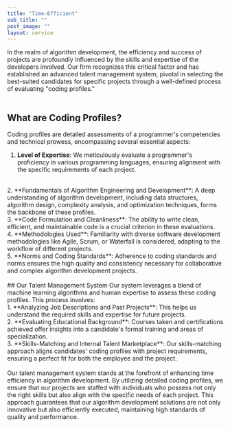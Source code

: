 ```yaml
---
title: "Time-Efficient"
sub_title: ""
post_image: ""
layout: service
---
```


In the realm of algorithm development, the efficiency and success of projects are profoundly influenced by the skills and expertise of the developers involved. Our firm recognizes this critical factor and has established an advanced talent management system, pivotal in selecting the best-suited candidates for specific projects through a well-defined process of evaluating "coding profiles."
<br/>
<br/>
## What are Coding Profiles?
Coding profiles are detailed assessments of a programmer's competencies and technical prowess, encompassing several essential aspects:
<br/>
1. **Level of Expertise**: We meticulously evaluate a programmer's proficiency in various programming languages, ensuring alignment with the specific requirements of each project.
<br/>
2. **Fundamentals of Algorithm Engineering and Development**: A deep understanding of algorithm development, including data structures, algorithm design, complexity analysis, and optimization techniques, forms the backbone of these profiles.
<br/>
3. **Code Formulation and Cleanliness**: The ability to write clean, efficient, and maintainable code is a crucial criterion in these evaluations.
<br/>
4. **Methodologies Used**: Familiarity with diverse software development methodologies like Agile, Scrum, or Waterfall is considered, adapting to the workflow of different projects.
<br/>
5. **Norms and Coding Standards**: Adherence to coding standards and norms ensures the high quality and consistency necessary for collaborative and complex algorithm development projects.
<br/>
<br/>
## Our Talent Management System
Our system leverages a blend of machine learning algorithms and human expertise to assess these coding profiles. This process involves:
<br/>
1. **Analyzing Job Descriptions and Past Projects**: This helps us understand the required skills and expertise for future projects.
<br/>
2. **Evaluating Educational Background**: Courses taken and certifications achieved offer insights into a candidate's formal training and areas of specialization.
<br/>
3. **Skills-Matching and Internal Talent Marketplace**: Our skills-matching approach aligns candidates' coding profiles with project requirements, ensuring a perfect fit for both the employee and the project.
<br/>
<br/>
Our talent management system stands at the forefront of enhancing time efficiency in algorithm development. By utilizing detailed coding profiles, we ensure that our projects are staffed with individuals who possess not only the right skills but also align with the specific needs of each project. This approach guarantees that our algorithm development solutions are not only innovative but also efficiently executed, maintaining high standards of quality and performance.
